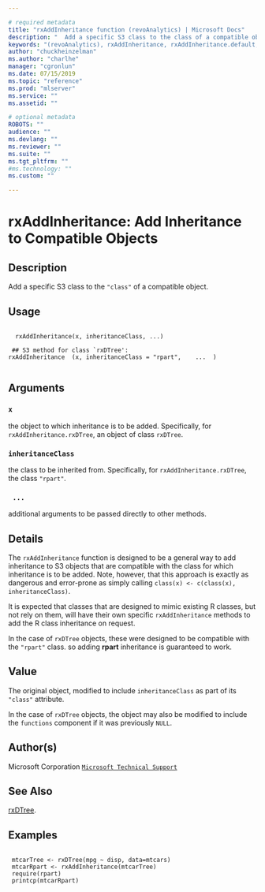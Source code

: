 ```yaml
--- 

# required metadata 
title: "rxAddInheritance function (revoAnalytics) | Microsoft Docs" 
description: "  Add a specific S3 class to the class of a compatible object. " 
keywords: "(revoAnalytics), rxAddInheritance, rxAddInheritance.default, rxAddInheritance.rxDTree, models, tree, classif, regression" 
author: "chuckheinzelman"
ms.author: "charlhe" 
manager: "cgronlun" 
ms.date: 07/15/2019
ms.topic: "reference" 
ms.prod: "mlserver" 
ms.service: "" 
ms.assetid: "" 

# optional metadata 
ROBOTS: "" 
audience: "" 
ms.devlang: "" 
ms.reviewer: "" 
ms.suite: "" 
ms.tgt_pltfrm: "" 
#ms.technology: "" 
ms.custom: "" 

--- 
```





 # rxAddInheritance: Add Inheritance to Compatible Objects 
 ## Description

Add a specific S3 class to the `"class"` of a compatible object.


 ## Usage

```   

  rxAddInheritance(x, inheritanceClass, ...)

 ## S3 method for class `rxDTree':
rxAddInheritance  (x, inheritanceClass = "rpart",    ...  )


```

 ## Arguments



 ### `x`
  the object to which inheritance is to be added. Specifically, for `rxAddInheritance.rxDTree`, an object of class `rxDTree`. 


 ### `inheritanceClass`
  the class to be inherited from. Specifically, for `rxAddInheritance.rxDTree`, the class `"rpart"`. 


 ### ` ...`
  additional arguments to be passed directly to other methods. 




 ## Details

The `rxAddInheritance` function is designed to be a general way to add inheritance to S3 objects that are compatible
with the class for which inheritance is to be added. Note, however, that this approach is exactly as dangerous and error-prone
as simply calling `class(x) <- c(class(x), inheritanceClass)`. 

It is expected that classes that are designed to mimic existing R classes, but not rely on them, will have their own
specific `rxAddInheritance` methods to add the R class inheritance on request.

In the case of `rxDTree` objects, these were designed to be compatible with the `"rpart"` class. so adding **rpart**
inheritance is guaranteed to work.


 ## Value

The original object, modified to include `inheritanceClass` as part of its `"class"` attribute. 

In the case of `rxDTree` objects, the object may also be modified to include the `functions` component if it was
previously `NULL`.

 ## Author(s)

Microsoft Corporation [`Microsoft Technical Support`](https://go.microsoft.com/fwlink/?LinkID=698556&clcid=0x409)



 ## See Also

[rxDTree](rxDTree.md).

 ## Examples

 ```

  mtcarTree <- rxDTree(mpg ~ disp, data=mtcars)
  mtcarRpart <- rxAddInheritance(mtcarTree)
  require(rpart)
  printcp(mtcarRpart)
```





